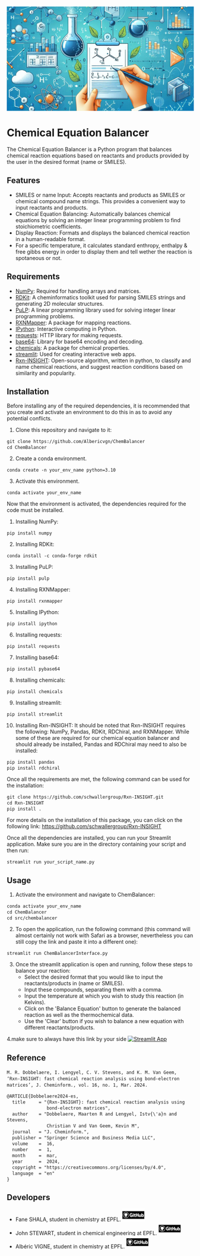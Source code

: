 ![project logo](assets/banner_project_prog.jpg)

# Chemical Equation Balancer

The Chemical Equation Balancer is a Python program that balances chemical reaction equations based on reactants and products provided by the user in the desired format (name or SMILES).

## Features

- SMILES or name Input: Accepts reactants and products as SMILES or chemical compound name strings. This provides a convenient way to input reactants and products.
- Chemical Equation Balancing: Automatically balances chemical equations by solving an integer linear programming problem to find stoichiometric coefficients.
- Display Reaction: Formats and displays the balanced chemical reaction in a human-readable format.
- For a specific temperature, it calculates standard enthropy, enthalpy & free gibbs energy in order to display them and tell wether the reaction is spotaneous or not.

## Requirements

- [NumPy](https://github.com/numpy/numpy): Required for handling arrays and matrices.
- [RDKit](https://github.com/rdkit/rdkit): A cheminformatics toolkit used for parsing SMILES strings and generating 2D molecular structures.
- [PuLP](https://coin-or.github.io/pulp/): A linear programming library used for solving integer linear programming problems.
- [RXNMapper](https://github.com/rxn4chemistry/rxnmapper): A package for mapping reactions.
- [IPython](https://ipython.org/): Interactive computing in Python.
- [requests](https://requests.readthedocs.io/en/latest/): HTTP library for making requests.
- [base64](https://docs.python.org/3/library/base64.html#): Library for base64 encoding and decoding.
- [chemicals](https://github.com/CalebBell/chemicals): A package for chemical properties.
- [streamlit](https://streamlit.io/): Used for creating interactive web apps.
- [Rxn-INSIGHT](https://github.com/schwallergroup/Rxn-INSIGHT): Open-source algorithm, written in python, to classify and name chemical reactions, and suggest reaction conditions based on similarity and popularity.

## Installation 

Before installing any of the required dependencies, it is recommended that you create and activate an environment to do this in as to avoid any potential conflicts.
1. Clone this repository and navigate to it:
  ```
git clone https://github.com/Albericvgn/ChemBalancer
cd ChemBalancer
  ```
2. Create a conda environment.
```
conda create -n your_env_name python=3.10
```
3. Activate this environment.
```
conda activate your_env_name
```
Now that the environment is activated, the dependencies required for the code must be installed.
1. Installing NumPy:
```
pip install numpy
```
2. Installing RDKit:
```
conda install -c conda-forge rdkit
```
3. Installing PuLP:
```
pip install pulp
```
4. Installing RXNMapper:
```
pip install rxnmapper
```
5. Installing IPython:
```
pip install ipython
```
6. Installing requests:
```
pip install requests 
```
7. Installing base64:
```
pip install pybase64 
```
8. Installing chemicals:
```
pip install chemicals
```
9. Installing streamlit:
```
pip install streamlit
```
10. Installing Rxn-INSIGHT:
It should be noted that Rxn-INSIGHT requires the following: NumPy, Pandas, RDKit, RDChiral, and RXNMapper. While some of these are required for our chemical equation balancer and should already be installed, Pandas and RDChiral may need to also be installed:
```
pip install pandas
pip install rdchiral
```
Once all the requirements are met, the following command can be used for the installation:
```
git clone https://github.com/schwallergroup/Rxn-INSIGHT.git
cd Rxn-INSIGHT
pip install .
```

For more details on the installation of this package, you can click on the following link: https://github.com/schwallergroup/Rxn-INSIGHT

Once all the dependencies are installed, you can run your Streamlit application. Make sure you are in the directory containing your script and then run:

```
streamlit run your_script_name.py
```

## Usage

1. Activate the environment and navigate to ChemBalancer:
  ```
conda activate your_env_name
cd ChemBalancer
cd src/chembalancer
  ```

2. To open the application, run the following command (this command will almost certainly not work with Safari as a browser, nevertheless you can still copy the link and paste it into a different one):
  ```
streamlit run ChemBalancerInterface.py
  ```

3. Once the streamlit application is open and running, follow these steps to balance your reaction:
   - Select the desired format that you would like to input the reactants/products in (name or SMILES).
   - Input these compounds, separating them with a comma.
   - Input the temperature at which you wish to study this reaction (in Kelvins).
   - Click on the 'Balance Equation' button to generate the balanced reaction as well as the thermochemical data.
   - Use the 'Clear' button if you wish to balance a new equation with different reactants/products.

4.make sure to always have this link by your side 
[![Streamlit App](https://static.streamlit.io/badges/streamlit_badge_black_white.svg)](https://rankchem.streamlit.app/)

##  Reference

`M. R. Dobbelaere, I. Lengyel, C. V. Stevens, and K. M. Van Geem, 
‘Rxn-INSIGHT: fast chemical reaction analysis using bond-electron matrices’, J. Cheminform., vol. 16, no. 1, Mar. 2024.`

```
@ARTICLE{Dobbelaere2024-es,
  title     = "{Rxn-INSIGHT}: fast chemical reaction analysis using
               bond-electron matrices",
  author    = "Dobbelaere, Maarten R and Lengyel, Istv{\'a}n and Stevens,
               Christian V and Van Geem, Kevin M",
  journal   = "J. Cheminform.",
  publisher = "Springer Science and Business Media LLC",
  volume    =  16,
  number    =  1,
  month     =  mar,
  year      =  2024,
  copyright = "https://creativecommons.org/licenses/by/4.0",
  language  = "en"
}
```

## Developers

- Fane SHALA, student in chemistry at EPFL. [<img src="./assets/GitHubSymb.png" alt="Profile Picture" width="60">](https://github.com/faneshala)
- John STEWART, student in chemical engineering at EPFL. [<img src="./assets/GitHubSymb.png" alt="Profile Picture" width="60">](https://github.com/johnstewartepfl)
- Albéric VIGNE, student in chemistry at EPFL. [<img src="./assets/GitHubSymb.png" alt="Profile Picture" width="60">](https://github.com/albericvgn)

